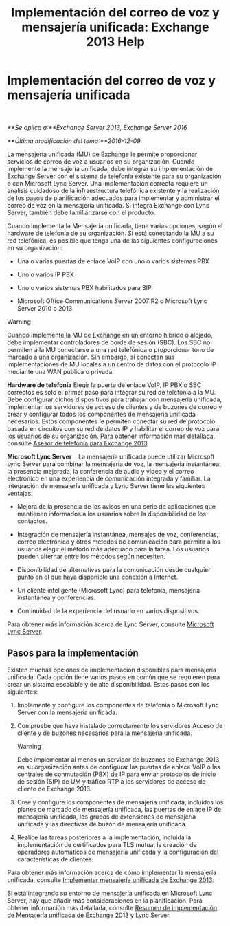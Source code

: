 ﻿---
title: 'Implementación del correo de voz y mensajería unificada: Exchange 2013 Help'
TOCTitle: Implementación del correo de voz y mensajería unificada
ms:assetid: 3df61b62-a1e4-41fb-969c-319189ae4e42
ms:mtpsurl: https://technet.microsoft.com/es-es/library/JJ673519(v=EXCHG.150)
ms:contentKeyID: 49895591
ms.date: 04/23/2018
mtps_version: v=EXCHG.150
ms.translationtype: HT
---

# Implementación del correo de voz y mensajería unificada

 

_**Se aplica a:**Exchange Server 2013, Exchange Server 2016_

_**Última modificación del tema:**2016-12-09_

La mensajería unificada (MU) de Exchange le permite proporcionar servicios de correo de voz a usuarios en su organización. Cuando implemente la mensajería unificada, debe integrar su implementación de Exchange Server con el sistema de telefonía existente para su organización o con Microsoft Lync Server. Una implementación correcta requiere un análisis cuidadoso de la infraestructura telefónica existente y la realización de los pasos de planificación adecuados para implementar y administrar el correo de voz en la mensajería unificada. Si integra Exchange con Lync Server, también debe familiarizarse con el producto.

Cuando implementa la Mensajería unificada, tiene varias opciones, según el hardware de telefonía de su organización. Si está conectando la MU a su red telefónica, es posible que tenga una de las siguientes configuraciones en su organización:

  - Una o varias puertas de enlace VoIP con uno o varios sistemas PBX

  - Uno o varios IP PBX

  - Uno o varios sistemas PBX habilitados para SIP

  - Microsoft Office Communications Server 2007 R2 o Microsoft Lync Server 2010 o 2013


> [!WARNING]
> Cuando implemente la MU de Exchange en un entorno híbrido o alojado, debe implementar controladores de borde de sesión (SBC). Los SBC no permiten a la MU conectarse a una red telefónica o proporcionar tono de marcado a una organización. Sin embargo, sí conectan sus implementaciones de MU locales a un centro de datos con el protocolo IP mediante una WAN pública o privada.



**Hardware de telefonía** Elegir la puerta de enlace VoIP, IP PBX o SBC correctos es solo el primer paso para integrar su red de telefonía a la MU. Debe configurar dichos dispositivos para trabajar con mensajería unificada, implementar los servidores de acceso de clientes y de buzones de correo y crear y configurar todos los componentes de mensajería unificada necesarios. Estos componentes le permiten conectar su red de protocolo basada en circuitos con su red de datos IP y habilitar el correo de voz para los usuarios de su organización. Para obtener información más detallada, consulte [Asesor de telefonía para Exchange 2013](telephony-advisor-for-exchange-2013-exchange-2013-help.md).

**Microsoft Lync Server**    La mensajería unificada puede utilizar Microsoft Lync Server para combinar la mensajería de voz, la mensajería instantánea, la presencia mejorada, la conferencia de audio y video y el correo electrónico en una experiencia de comunicación integrada y familiar. La integración de mensajería unificada y Lync Server tiene las siguientes ventajas:

  - Mejora de la presencia de los avisos en una serie de aplicaciones que mantienen informados a los usuarios sobre la disponibilidad de los contactos.

  - Integración de mensajería instantánea, mensajes de voz, conferencias, correo electrónico y otros métodos de comunicación para permitir a los usuarios elegir el método más adecuado para la tarea. Los usuarios pueden alternar entre los métodos según necesiten.

  - Disponibilidad de alternativas para la comunicación desde cualquier punto en el que haya disponible una conexión a Internet.

  - Un cliente inteligente (Microsoft Lync) para telefonía, mensajería instantánea y conferencias.

  - Continuidad de la experiencia del usuario en varios dispositivos.

Para obtener más información acerca de Lync Server, consulte [Microsoft Lync Server](https://go.microsoft.com/fwlink/p/?linkid=265752).

## Pasos para la implementación

Existen muchas opciones de implementación disponibles para mensajería unificada. Cada opción tiene varios pasos en común que se requieren para crear un sistema escalable y de alta disponibilidad. Estos pasos son los siguientes:

1.  Implemente y configure los componentes de telefonía o Microsoft Lync Server con la mensajería unificada.

2.  Compruebe que haya instalado correctamente los servidores Acceso de cliente y de buzones necesarios para la mensajería unificada.
    

    > [!WARNING]
    > Debe implementar al menos un servidor de buzones de Exchange 2013 en su organización antes de configurar las puertas de enlace VoIP o las centrales de conmutación (PBX) de IP para enviar protocolos de inicio de sesión (SIP) de UM y tráfico RTP a los servidores de acceso de cliente de Exchange 2013.



3.  Cree y configure los componentes de mensajería unificada, incluidos los planes de marcado de mensajería unificada, las puertas de enlace IP de mensajería unificada, los grupos de extensiones de mensajería unificada y las directivas de buzón de mensajería unificada.

4.  Realice las tareas posteriores a la implementación, incluida la implementación de certificados para TLS mutua, la creación de operadores automáticos de mensajería unificada y la configuración del características de clientes.

Para obtener más información acerca de cómo implementar la mensajería unificada, consulte [Implementar mensajería unificada de Exchange 2013](deploy-exchange-2013-um-exchange-2013-help.md).

Si está integrando su entorno de mensajería unificada en Microsoft Lync Server, hay que añadir más consideraciones en la planificación. Para obtener información más detallada, consulte [Resumen de implementación de Mensajería unificada de Exchange 2013 y Lync Server](deploying-exchange-2013-um-and-lync-server-overview-exchange-2013-help.md).

